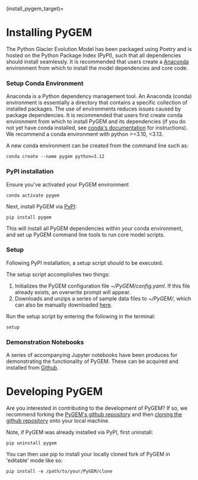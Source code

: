 (install_pygem_target)=
# Installing PyGEM
The Python Glacier Evolution Model has been packaged using Poetry and is hosted on the Python Package Index (PyPI), such that all dependencies should install seamlessly. It is recommended that users create a [Anaconda](https://anaconda.org/) environment from which to install the model dependencies and core code.

### Setup Conda Environment
Anaconda is a Python dependency management tool. An Anaconda (conda) environment is essentially a directory that contains a specific collection of installed packages. The use of environments reduces issues caused by package dependencies. It is recommended that users first create conda environment from which to install PyGEM and its dependencies (if you do not yet have conda installed, see [conda's documentation](https://docs.conda.io/projects/conda/en/latest/user-guide/install) for instructions).  We recommend a conda environment with python >=3.10, <3.13.

A new conda environment can be created from the command line such as:
```
conda create --name pygem python=3.12
```

### PyPI installation
Ensure you've activated your PyGEM environment
```
conda activate pygem
```

Next, install PyGEM via [PyPI](https://pypi.org/project/pygem/):
```
pip install pygem
```

This will install all PyGEM dependencies within your conda environment, and set up PyGEM command line tools to run core model scripts.

### Setup
Following PyPI installation, a setup script should to be executed.

The setup script accomplishes two things:
1. Initializes the PyGEM configuration file *~/PyGEM/config.yaml*. If this file already exists, an overwrite prompt will appear.
2. Downloads and unzips a series of sample data files to *~/PyGEM/*, which can also be manually downloaded [here](https://drive.google.com/file/d/1Wu4ZqpOKxnc4EYhcRHQbwGq95FoOxMfZ/view?usp=drive_link).

Run the setup script by entering the following in the terminal:
```
setup
```

### Demonstration Notebooks
A series of accompanying Jupyter notebooks have been produces for demonstrating the functionality of PyGEM. These can be acquired and installed from [Github](link).

# Developing PyGEM
Are you interested in contributing to the development of PyGEM? If so, we recommend forking the [PyGEM's github repository](https://github.com/PyGEM-Community/PyGEM) and then [cloning the github repository](https://docs.github.com/en/repositories/creating-and-managing-repositories/cloning-a-repository) onto your local machine.

Note, if PyGEM was already installed via PyPI, first uninstall:
```
pip uninstall pygem
````

You can then use pip to install your locally cloned fork of PyGEM in 'editable' mode like so:
```
pip install -e /path/to/your/PyGEM/clone
```